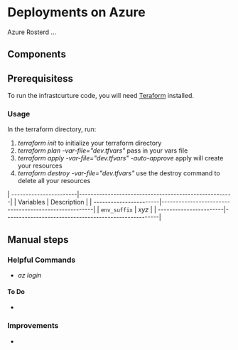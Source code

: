 # Deployments on Azure
Azure Rosterd ...

## Components


## Prerequisitess
To run the infrastcurture code, you will need [Teraform](https://www.terraform.io/intro/index.html) installed.


### Usage

In the terraform directory, run:

1. *terraform init* to initialize your terraform directory
2. *terraform plan -var-file="dev.tfvars"* pass in your vars file
3. *terraform apply -var-file="dev.tfvars" -auto-approve* apply will create your resources
4. *terraform destroy -var-file="dev.tfvars"* use the destroy command to delete all your resources

| -----------------------|------------------------------------------------------|
| Variables              | Description                                          |
| -----------------------|------------------------------------------------------|
| `env_suffix`           | *xyz*                                                |
| -----------------------|------------------------------------------------------|

## Manual steps


### Helpful Commands

- *az login*

#### To Do
- 


### Improvements
- 
